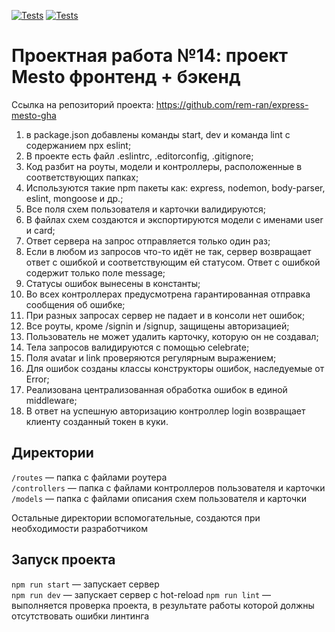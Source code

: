 [![Tests](../../actions/workflows/tests-13-sprint.yml/badge.svg)](../../actions/workflows/tests-13-sprint.yml) [![Tests](../../actions/workflows/tests-14-sprint.yml/badge.svg)](../../actions/workflows/tests-14-sprint.yml)

# Проектная работа №14: проект Mesto фронтенд + бэкенд

Ссылка на репозиторий проекта: https://github.com/rem-ran/express-mesto-gha

1. в package.json добавлены команды start, dev и команда lint с содержанием npx eslint;
2. В проекте есть файл .eslintrc, .editorconfig, .gitignore;
3. Код разбит на роуты, модели и контроллеры, расположенные в соответствующих
   папках;
4. Используются такие npm пакеты как: express, nodemon, body-parser, eslint, mongoose и др.;
5. Все поля схем пользователя и карточки валидируются;
6. В файлах схем создаются и экспортируются модели с именами user и card;
7. Ответ сервера на запрос отправляется только один раз;
8. Если в любом из запросов что-то идёт не так, сервер возвращает ответ с ошибкой и соответствующим ей
   статусом. Ответ с ошибкой содержит только поле message;
9. Статусы ошибок вынесены в константы;
10. Во всех контроллерах предусмотрена гарантированная отправка сообщения об ошибке;
11. При разных запросах сервер не падает и в консоли нет ошибок;
12. Все роуты, кроме /signin и /signup, защищены авторизацией;
13. Пользователь не может удалить карточку, которую он не создавал;
14. Тела запросов валидируются с помощью celebrate;
15. Поля avatar и link проверяются регулярным выражением;
16. Для ошибок созданы классы конструкторы ошибок, наследуемые от Error;
17. Реализована централизованная обработка ошибок в единой middleware;
18. В ответ на успешную авторизацию контроллер login возвращает клиенту созданный токен в куки.

## Директории

`/routes` — папка с файлами роутера  
`/controllers` — папка с файлами контроллеров пользователя и карточки  
`/models` — папка с файлами описания схем пользователя и карточки

Остальные директории вспомогательные, создаются при необходимости разработчиком

## Запуск проекта

`npm run start` — запускает сервер  
`npm run dev` — запускает сервер с hot-reload
`npm run lint` — выполняется проверка проекта, в результате работы которой должны
отсутствовать ошибки линтинга
